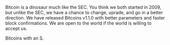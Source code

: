 Bitcoin is a dinosaur much like the SEC. You think we both started in 2009, but unlike the SEC, we have a chance to change, uprade, and go in a better direction. We have released Bitcoins v1.1.0 with better parameters and faster block confirmations. We are open to the world if the world is willing to accept us.

Bitcoins with an S.




